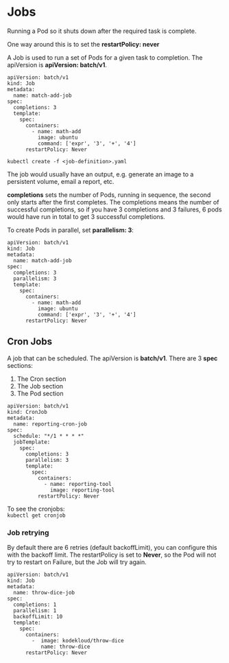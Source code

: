 # Jobs

Running a Pod so it shuts down after the required task is complete.

One way around this is to set the **restartPolicy: never**

A Job is used to run a set of Pods for a given task to completion. The apiVersion is **apiVersion: batch/v1**.

```
apiVersion: batch/v1
kind: Job
metadata:
  name: match-add-job
spec:
  completions: 3
  template:
    spec:
      containers:
        - name: math-add
          image: ubuntu
          command: ['expr', '3', '+', '4']
      restartPolicy: Never
```

`kubectl create -f <job-definition>.yaml`  

The job would usually have an output, e.g. generate an image to a persistent volume, email a report, etc.  

**completions** sets the number of Pods, running in sequence, the second only starts after the first completes.
The completions means the number of successful completions, so if you have 3 completions and 3 failures, 6 pods would have run in total to get 3 successful completions.

To create Pods in parallel, set **parallelism: 3**:
```
apiVersion: batch/v1
kind: Job
metadata:
  name: match-add-job
spec:
  completions: 3
  parallelism: 3
  template:
    spec:
      containers:
        - name: math-add
          image: ubuntu
          command: ['expr', '3', '+', '4']
      restartPolicy: Never
```

## Cron Jobs

A job that can be scheduled. The apiVersion is **batch/v1**. There are 3 **spec** sections:
1. The Cron section
2. The Job section
3. The Pod section

```
apiVersion: batch/v1
kind: CronJob
metadata:
  name: reporting-cron-job
spec:
  schedule: "*/1 * * * *"
  jobTemplate:
    spec:
      completions: 3
      parallelism: 3
      template:
        spec:
          containers:
            - name: reporting-tool
              image: reporting-tool
          restartPolicy: Never
```

To see the cronjobs:  
`kubectl get cronjob`  

### Job retrying
By default there are 6 retries (default backoffLimit), you can configure this with the backoff limit. The restartPolicy is set to **Never**, so the Pod will not try to restart on Failure, but the Job will try again.

```
apiVersion: batch/v1
kind: Job
metadata:
  name: throw-dice-job
spec:
  completions: 1
  parallelism: 1
  backoffLimit: 10
  template:
    spec:
      containers:
        -  image: kodekloud/throw-dice
           name: throw-dice
      restartPolicy: Never                  
```
